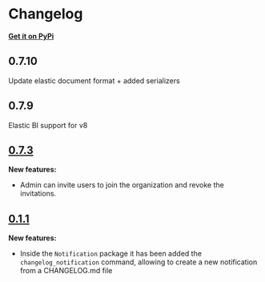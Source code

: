 # Changelog

**[Get it on PyPi](https://pypi.org/project/certego-saas/)**

## 0.7.10
Update elastic document format + added serializers 


## 0.7.9
Elastic BI support for v8

## [0.7.3](https://github.com/certego/certego-saas/releases/tag/0.1.1)

**New features:**
- Admin can invite users to join the organization and revoke the invitations.

## [0.1.1](https://github.com/certego/certego-saas/releases/tag/0.1.1)

**New features:**
- Inside the `Notification` package it has been added the `changelog_notification` command, allowing to create a new notification from a CHANGELOG.md file
